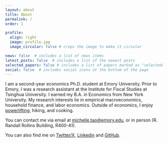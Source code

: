 ```yaml
---
layout: about
title: About
permalink: /
order: 1

profile:
  align: right
  image: profile.jpg
  image_circular: false # crops the image to make it circular

news: false  # includes a list of news items
latest_posts: false  # includes a list of the newest posts
selected_papers: false # includes a list of papers marked as "selected={true}"
social: false  # includes social icons at the bottom of the page
---
```


I am a second-year economics Ph.D. student at Emory University. Prior to Emory, I was a research assistant at the Institute for Fiscal Studies at Tsinghua University. I earned my B.A. in Economics from New York University. My research interests lie in empirical macroeconomics, household finance, and labor economics. Outside of economics, I enjoy [powerlifting](https://www.openpowerlifting.org/u/michelletao), hiking, and cooking. 

You can contact me via email at [michelle.tao@emory.edu](michelle.tao@emory.edu), or in person (R. Randall Rollins Building, R400-A1). 

You can also find me on [Twitter/X](https://twitter.com/TaoMichelle), [Linkedin](https://www.linkedin.com/in/michellejtao/) and [GitHub](https://github.com/michellejtao).
